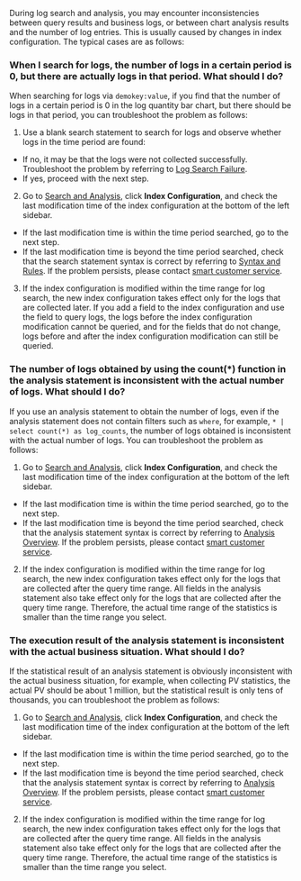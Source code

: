 During log search and analysis, you may encounter inconsistencies between query results and business logs, or between chart analysis results and the number of log entries. This is usually caused by changes in index configuration. The typical cases are as follows:

### When I search for logs, the number of logs in a certain period is 0, but there are actually logs in that period. What should I do?

When searching for logs via `demokey:value`, if you find that the number of logs in a certain period is 0 in the log quantity bar chart, but there should be logs in that period, you can troubleshoot the problem as follows:
1. Use a blank search statement to search for logs and observe whether logs in the time period are found:
 - If no, it may be that the logs were not collected successfully. Troubleshoot the problem by referring to [Log Search Failure](https://intl.cloud.tencent.com/document/product/614/38446).
 - If yes, proceed with the next step.
2. Go to [Search and Analysis](https://console.cloud.tencent.com/cls/search), click **Index Configuration**, and check the last modification time of the index configuration at the bottom of the left sidebar.

 - If the last modification time is within the time period searched, go to the next step.
 - If the last modification time is beyond the time period searched, check that the search statement syntax is correct by referring to [Syntax and Rules](https://intl.cloud.tencent.com/document/product/614/30439). If the problem persists, please contact [smart customer service](https://intl.cloud.tencent.com/contact-sales).
3. If the index configuration is modified within the time range for log search, the new index configuration takes effect only for the logs that are collected later. If you add a field to the index configuration and use the field to query logs, the logs before the index configuration modification cannot be queried, and for the fields that do not change, logs before and after the index configuration modification can still be queried.


### The number of logs obtained by using the count(\*) function in the analysis statement is inconsistent with the actual number of logs. What should I do?

If you use an analysis statement to obtain the number of logs, even if the analysis statement does not contain filters such as `where`, for example, `* | select count(*) as log_counts`, the number of logs obtained is inconsistent with the actual number of logs. You can troubleshoot the problem as follows:
1. Go to [Search and Analysis](https://console.cloud.tencent.com/cls/search), click **Index Configuration**, and check the last modification time of the index configuration at the bottom of the left sidebar.

- If the last modification time is within the time period searched, go to the next step.
- If the last modification time is beyond the time period searched, check that the analysis statement syntax is correct by referring to [Analysis Overview](https://intl.cloud.tencent.com/document/product/614/37803). If the problem persists, please contact [smart customer service](https://intl.cloud.tencent.com/contact-sales).
2. If the index configuration is modified within the time range for log search, the new index configuration takes effect only for the logs that are collected after the query time range. All fields in the analysis statement also take effect only for the logs that are collected after the query time range. Therefore, the actual time range of the statistics is smaller than the time range you select.


### The execution result of the analysis statement is inconsistent with the actual business situation. What should I do?

If the statistical result of an analysis statement is obviously inconsistent with the actual business situation, for example, when collecting PV statistics, the actual PV should be about 1 million, but the statistical result is only tens of thousands, you can troubleshoot the problem as follows:

1. Go to [Search and Analysis](https://console.cloud.tencent.com/cls/search), click **Index Configuration**, and check the last modification time of the index configuration at the bottom of the left sidebar.

 - If the last modification time is within the time period searched, go to the next step.
 - If the last modification time is beyond the time period searched, check that the analysis statement syntax is correct by referring to [Analysis Overview](https://intl.cloud.tencent.com/document/product/614/37803). If the problem persists, please contact [smart customer service](https://intl.cloud.tencent.com/contact-sales).
2. If the index configuration is modified within the time range for log search, the new index configuration takes effect only for the logs that are collected after the query time range. All fields in the analysis statement also take effect only for the logs that are collected after the query time range. Therefore, the actual time range of the statistics is smaller than the time range you select.
